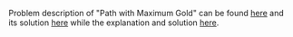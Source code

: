 Problem description of "Path with Maximum Gold" can be found 
[here](https://leetcode.com/problems/path-with-maximum-gold/description/) and its solution [here](https://github.com/aurimas13/Solutions-To-Problems/blob/main/LeetCode/Python%20Solutions/Path%20with%20Maximum%20Gold/path.py)
while the explanation and solution [here](https://leetcode.com/problems/path-with-maximum-gold/solutions/3208526/python-solution/).
